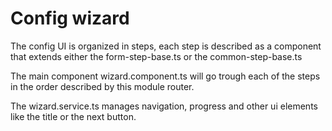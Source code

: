 # Config wizard

The config UI is organized in steps, each step is described as a component that extends either the form-step-base.ts or the common-step-base.ts

The main component wizard.component.ts will go trough each of the steps in the order described by this module router.

The wizard.service.ts manages navigation, progress and other ui elements like the title or the next button.
